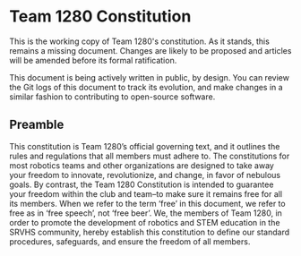 # Team 1280 Constitution

This is the working copy of Team 1280's constitution. As it stands, this remains
a missing document. Changes are likely to be proposed and articles will be
amended before its formal ratification.

This document is being actively written in public, by design. You can review the
Git logs of this document to track its evolution, and make changes in a similar
fashion to contributing to open-source software.

## Preamble

This constitution is Team 1280’s official governing text, and it outlines the
rules and regulations that all members must adhere to. The constitutions for
most robotics teams and other organizations are designed to take away your
freedom to innovate, revolutionize, and change, in favor of nebulous goals. By
contrast, the Team 1280 Constitution is intended to guarantee your freedom
within the club and team–to make sure it remains free for all its members. When
we refer to the term ‘free’ in this document, we refer to free as in ‘free
speech’, not ‘free beer’. We, the members of Team 1280, in order to promote the
development of robotics and STEM education in the SRVHS community, hereby
establish this constitution to define our standard procedures, safeguards, and
ensure the freedom of all members.
